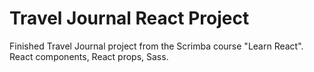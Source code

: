# Travel Journal React Project

Finished Travel Journal project from the Scrimba course "Learn React". React components, React props, Sass.
